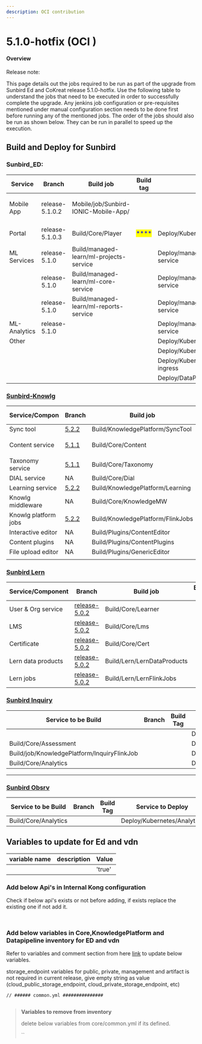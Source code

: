 ```yaml
---
description: OCI contribution
---
```


# 5.1.0-hotfix (OCI )

#### Overview <a href="#user-content-overview" id="user-content-overview"></a>

Release note:&#x20;

This page details out the jobs required to be run as part of the upgrade from Sunbird Ed and CoKreat release 5.1.0-hotfix. Use the following table to understand the jobs that need to be executed in order to successfully complete the upgrade. Any jenkins job configuration or pre-requisites mentioned under manual configuration section needs to be done first before running any of the mentioned jobs. The order of the jobs should also be run as shown below. They can be run in parallel to speed up the execution.

## **Build and Deploy for Sunbird**

### **Sunbird\_ED:**

| Service      | Branch          | Build job                                        | Build tag                             | Deploy Job                                | Deploy tag                            | Comments |
| ------------ | --------------- | ------------------------------------------------ | ------------------------------------- | ----------------------------------------- | ------------------------------------- | -------- |
| Mobile App   | release-5.1.0.2 | <p>Mobile/job/Sunbird-IONIC-Mobile-App/ <br></p> |                                       |                                           |                                       | ****     |
| Portal       | release-5.1.0.3 | <p>Build/Core/Player<br></p>                     | <mark style="color:blue;">****</mark> | Deploy/Kubernetes/Player                  | <mark style="color:blue;">****</mark> | ****     |
| ML Services  | release-5.1.0   | Build/managed-learn/ml-projects-service          |                                       | Deploy/managed-learn/ml-projects-service  |                                       | ****     |
|              | release-5.1.0   | Build/managed-learn/ml-core-service              |                                       | Deploy/managed-learn/ml-core-service      |                                       | ****     |
|              | release-5.1.0   | Build/managed-learn/ml-reports-service           |                                       | Deploy/managed-learn/ml-reports-service   |                                       | ****     |
| ML-Analytics | release-5.1.0   |                                                  |                                       | Deploy/managed-learn/ml-analytics-service |                                       |          |
| Other        |                 |                                                  |                                       | Deploy/Kubernetes/OnboardAPI              |                                       |          |
|              |                 |                                                  |                                       | Deploy/Kubernetes/OnboardConsumers        |                                       |          |
|              |                 |                                                  |                                       | Deploy/Kubernetes/nginx-public-ingress    |                                       |          |
|              |                 |                                                  |                                       | Deploy/DataPipeline/InternalKong          |                                       |          |

### ****[**Sunbird-Knowlg**](https://knowlg.sunbird.org/use/release-notes/release-5.2.0-ongoing)****

| Service/Compon       | Branch                                                                                   | Build job                         | Build tag      | Deploy Job                         | Deploy tag | Comments |
| -------------------- | ---------------------------------------------------------------------------------------- | --------------------------------- | -------------- | ---------------------------------- | ---------- | -------- |
| Sync tool            | [5.2.2](https://github.com/project-sunbird/sunbird-learning-platform/tree/release-5.2.2) | Build/KnowledgePlatform/SyncTool  |                |                                    |            | ****     |
| Content service      | [5.1.1](https://github.com/project-sunbird/knowledge-platform/tree/release-5.2.1)        | <p>Build/Core/Content<br></p>     |                | Deploy/Kubernetes/Content          |            |          |
| Taxonomy service     | [5.1.1](https://github.com/project-sunbird/knowledge-platform/tree/release-5.2.1)        | Build/Core/Taxonomy               |                | Deploy/Kubernetes/Taxonomy         |            | ****     |
| DIAL service         | NA                                                                                       | Build/Core/Dial                   |                | Deploy/Kubernetes/Dial             |            | ****     |
| Learning service     | [5.2.2](https://github.com/project-sunbird/sunbird-learning-platform/tree/release-5.2.2) | Build/KnowledgePlatform/Learning  |                | Deploy/KnowledgePlatform/Learning  |            | ****     |
| Knowlg middleware    | NA                                                                                       | Build/Core/KnowledgeMW            | <p></p><p></p> | Deploy/Kubernetes/KnowledgeMW      |            |          |
| Knowlg platform jobs | [5.2.2](https://github.com/project-sunbird/knowledge-platform-jobs/tree/release-5.2.2)   | Build/KnowledgePlatform/FlinkJobs |                | Deploy/KnowledgePlatform/FlinkJobs |            |          |
| Interactive editor   | NA                                                                                       | Build/Plugins/ContentEditor       |                | Deploy/Plugins/ContentEditor       |            |          |
| Content plugins      | NA                                                                                       | Build/Plugins/ContentPlugins      |                | Deploy/Plugins/ContentPlugins      |            |          |
| File upload editor   | NA                                                                                       | Build/Plugins/GenericEditor       |                | Deploy/Plugins/GenericEditor       |            |          |
|                      |                                                                                          |                                   |                |                                    |            |          |

### [Sunbird Lern](https://lern.sunbird.org/use/release-notes/release-v-5.0.1)

| Service/Component  | Branch                                                                                     | Build job                   | Build tag | Deploy Job                   | Deploy tag | Comments |
| ------------------ | ------------------------------------------------------------------------------------------ | --------------------------- | --------- | ---------------------------- | ---------- | -------- |
| User & Org service | [release-5.0.2](https://github.com/Sunbird-Lern/sunbird-lms-service/commits/release-5.0.2) | Build/Core/Learner          |           | Deploy/Kubernetes/Learner    |            | ****     |
| LMS                | [release-5.0.2](https://github.com/Sunbird-Lern/sunbird-course-service/tree/release-5.0.2) | Build/Core/Lms              |           | Deploy/Kubernetes/Lms        |            |          |
| Certificate        | [release-5.0.2](https://github.com/Sunbird-Lern/cert-service/tree/release-5.0.2)           | Build/Core/Cert             |           | Deploy/Kubernetes/Cert       |            | ****     |
| Lern data products | [release-5.0.2](https://github.com/Sunbird-Lern/data-products/tree/release-5.0.2)          | Build/Lern/LernDataProducts |           | Deploy/Lern/LernDataProducts |            | ****     |
| Lern jobs          | [release-5.0.2](https://github.com/Sunbird-Lern/data-pipeline/tree/release-5.0.2)          | Build/Lern/LernFlinkJobs    |           | Deploy/Lern/LernFlinkJobs    |            | ****     |



### [Sunbird Inquiry ](https://inquiry.sunbird.org/use/release-notes/inquiry-release-v5.2.0)

| Service to be Build                         | Branch | Build Tag | Service to Deploy                        | Deploy Tag | Comments |
| ------------------------------------------- | ------ | --------- | ---------------------------------------- | ---------- | -------- |
|                                             |        |           | Deploy/Kubernetes/InquiryUploadSchema    |            |          |
| Build/Core/Assessment                       |        |           | Deploy/Kubenetes/Assessment              |            |          |
| Build/job/KnowledgePlatform/InquiryFlinkJob |        |           | Deploy/KnowledgePlatform/InquiryFlinkJob |            |          |
| Build/Core/Analytics                        |        |           | Deploy/Kubernetes/Analytics              |            |          |

****

### ****[**Sunbird Obsrv**](https://obsrv.sunbird.org/use/release-notes/release-v-5.1.0-latest)****

| Service to be Build  | Branch | Build Tag | Service to Deploy           | Deploy Tag | Comments |
| -------------------- | ------ | --------- | --------------------------- | ---------- | -------- |
| Build/Core/Analytics |        |           | Deploy/Kubernetes/Analytics |            |          |

## **Variables to update for Ed and vdn**

| variable name | description | Value  |
| ------------- | ----------- | ------ |
|               |             | 'true' |

### Add below Api's in Internal Kong configuration

Check if below api's exists or not before adding, if exists replace the existing one if not add it.

<pre><code><strong>
</strong></code></pre>

### Add below variables in Core,KnowledgePlatform and Datapipeline inventory for ED and vdn&#x20;

Refer to variables and comment section from here [link](https://github.com/project-sunbird/sunbird-devops/blob/6ab68620854580256361bb9fb7b8e703656e35b4/private\_repo/ansible/inventory/dev/Core/common.yml#L23-L36) to update below variables.&#x20;

storage\_endpoint variables for public, private, management and artifact is not required in current release, give empty string as value (cloud\_public\_storage\_endpoint, cloud\_private\_storage\_endpoint, etc)

```
// ###### common.yml ###############


```

> **Variables to remove from inventory**
>
> delete below variables from core/common.yml if its defined.
>
> ``



